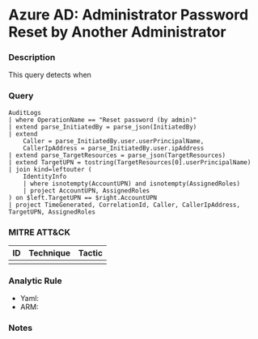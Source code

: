 # Azure AD: Administrator Password Reset by Another Administrator

### Description
This query detects when 

### Query
```kql
AuditLogs
| where OperationName == "Reset password (by admin)"
| extend parse_InitiatedBy = parse_json(InitiatedBy)
| extend
    Caller = parse_InitiatedBy.user.userPrincipalName,
    CallerIpAddress = parse_InitiatedBy.user.ipAddress
| extend parse_TargetResources = parse_json(TargetResources)
| extend TargetUPN = tostring(TargetResources[0].userPrincipalName)
| join kind=leftouter (
    IdentityInfo
    | where isnotempty(AccountUPN) and isnotempty(AssignedRoles)
    | project AccountUPN, AssignedRoles
) on $left.TargetUPN == $right.AccountUPN
| project TimeGenerated, CorrelationId, Caller, CallerIpAddress, TargetUPN, AssignedRoles
```

### MITRE ATT&CK
| ID | Technique | Tactic |
|----|-----------|--------|
|    |           |        |

### Analytic Rule
- Yaml: []()
- ARM: []()

### Notes
